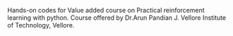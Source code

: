 Hands-on codes for Value added course on Practical reinforcement learning with python.
Course offered by Dr.Arun Pandian J.
Vellore Institute of Technology, Vellore.
